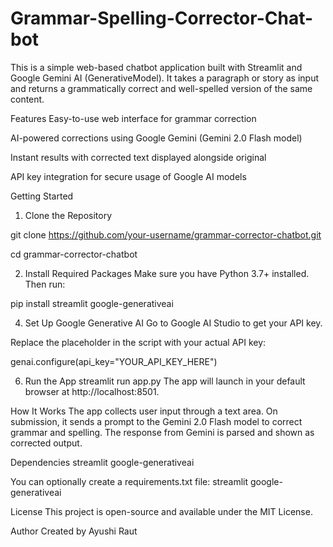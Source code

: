 # Grammar-Spelling-Corrector-Chat-bot

This is a simple web-based chatbot application built with Streamlit and Google Gemini AI (GenerativeModel). It takes a paragraph or story as input and returns a grammatically correct and well-spelled version of the same content.

 Features
 Easy-to-use web interface for grammar correction
 
 AI-powered corrections using Google Gemini (Gemini 2.0 Flash model)
 
Instant results with corrected text displayed alongside original

API key integration for secure usage of Google AI models

 Getting Started
1. Clone the Repository

git clone https://github.com/your-username/grammar-corrector-chatbot.git

cd grammar-corrector-chatbot

2. Install Required Packages
Make sure you have Python 3.7+ installed. Then run:

pip install streamlit google-generativeai

4. Set Up Google Generative AI
Go to Google AI Studio to get your API key.

Replace the placeholder in the script with your actual API key:

genai.configure(api_key="YOUR_API_KEY_HERE")

6. Run the App
streamlit run app.py
The app will launch in your default browser at http://localhost:8501.

 How It Works
The app collects user input through a text area.
On submission, it sends a prompt to the Gemini 2.0 Flash model to correct grammar and spelling.
The response from Gemini is parsed and shown as corrected output.

 Dependencies
streamlit
google-generativeai

You can optionally create a requirements.txt file:
streamlit
google-generativeai

License
This project is open-source and available under the MIT License.

Author
Created by Ayushi Raut 

